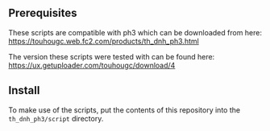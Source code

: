 ## Prerequisites

These scripts are compatible with ph3 which can be downloaded from here: https://touhougc.web.fc2.com/products/th_dnh_ph3.html

The version these scripts were tested with can be found here: https://ux.getuploader.com/touhougc/download/4

## Install

To make use of the scripts, put the contents of this repository into the `th_dnh_ph3/script` directory.